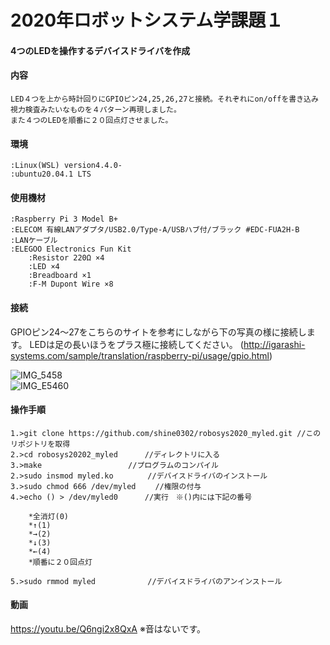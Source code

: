 # 2020年ロボットシステム学課題１　
####   4つのLEDを操作するデバイスドライバを作成
#### 内容
	LED４つを上から時計回りにGPIOピン24,25,26,27と接続。それぞれにon/offを書き込み視力検査みたいなものを４パターン再現しました。
	また４つのLEDを順番に２０回点灯させました。
	

#### 環境
	:Linux(WSL) version4.4.0-
	:ubuntu20.04.1 LTS
	
#### 使用機材
	:Raspberry Pi 3 Model B+ 
	:ELECOM 有線LANアダプタ/USB2.0/Type-A/USBハブ付/ブラック #EDC-FUA2H-B
	:LANケーブル
	:ELEGOO Electronics Fun Kit
		:Resistor 220Ω ×4
		:LED ×4
		:Breadboard ×1
		:F-M Dupont Wire ×8
		

		
#### 接続
GPIOピン24～27をこちらのサイトを参考にしながら下の写真の様に接続します。
LEDは足の長いほうをプラス極に接続してください。
(http://igarashi-systems.com/sample/translation/raspberry-pi/usage/gpio.html)

![IMG_5458](https://user-images.githubusercontent.com/51872484/101022761-2c172880-35b5-11eb-8aae-f2af947cbe37.JPG)	
![IMG_E5460](https://user-images.githubusercontent.com/51872484/101022285-84015f80-35b4-11eb-96cb-4022c85392d2.JPG)
		
		


#### 操作手順
	1.>git clone https://github.com/shine0302/robosys2020_myled.git //このリポジトリを取得
	2.>cd robosys20202_myled 　　　//ディレクトリに入る
	3.>make 　　　　　　　　　　　//プログラムのコンパイル
	2.>sudo insmod myled.ko　　　　 //デバイスドライバのインストール
	3.>sudo chmod 666 /dev/myled 　　//権限の付与
	4.>echo () > /dev/myled0      //実行　※()内には下記の番号 
	
		*全消灯(0)
		*↑(1)
 		*→(2)
		*↓(3)
		*←(4)
		*順番に２０回点灯	
		
	5.>sudo rmmod myled　　　　　　　//デバイスドライバのアンインストール		
	
#### 動画
https://youtu.be/Q6ngi2x8QxA
※音はないです。
